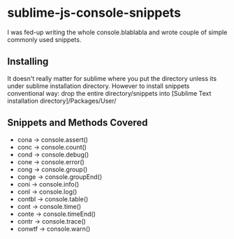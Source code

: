 sublime-js-console-snippets
===========================

I was fed-up writing the whole console.blablabla and wrote couple of simple commonly used snippets.

## Installing
It doesn't really matter for sublime where you put the directory unless its under sublime installation directory. However to install snippets conventional way: drop the entire directory/snippets into [Sublime Text installation directory]/Packages/User/

## Snippets and Methods Covered
- cona -> console.assert()
- conc -> console.count()
- cond -> console.debug()
- cone -> console.error()
- cong -> console.group()
- conge -> console.groupEnd()
- coni -> console.info()
- conl -> console.log()
- contbl -> console.table()
- cont -> console.time()
- conte -> console.timeEnd()
- contr -> console.trace()
- conwtf -> console.warn()
